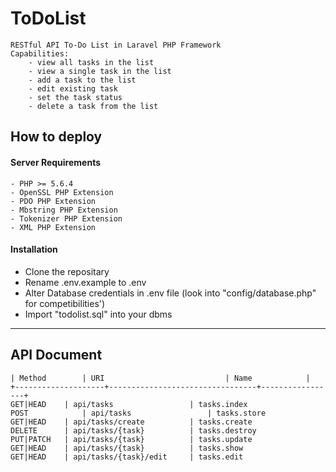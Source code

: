 # ToDoList
	RESTful API To-Do List in Laravel PHP Framework
	Capabilities:
		- view all tasks in the list
		- view a single task in the list
		- add a task to the list
 		- edit existing task
		- set the task status 
 		- delete a task from the list

## How to deploy
#### Server Requirements
	- PHP >= 5.6.4
	- OpenSSL PHP Extension
	- PDO PHP Extension
	- Mbstring PHP Extension
	- Tokenizer PHP Extension
	- XML PHP Extension
#### Installation 
- Clone the repositary
- Rename .env.example to .env 
- Alter Database credentials in .env file (look into "config/database.php" for competibilities') 
- Import "todolist.sql" into your dbms	
	
---
## API Document

 	| Method    	| URI                   		| Name            |
	+--------------------+---------------------------------+-----------------+
	GET|HEAD 	| api/tasks             	| tasks.index   
	POST         	| api/tasks             	| tasks.store   
	GET|HEAD  	| api/tasks/create      	| tasks.create  
	DELETE    	| api/tasks/{task}      	| tasks.destroy 
	PUT|PATCH 	| api/tasks/{task}      	| tasks.update  
	GET|HEAD  	| api/tasks/{task}      	| tasks.show   
	GET|HEAD  	| api/tasks/{task}/edit 	| tasks.edit    